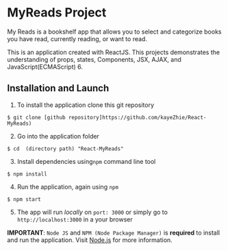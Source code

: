 # MyReads Project

My Reads is a bookshelf app that allows you to select and categorize books you have read, currently reading, or want to read.

This is an application created with ReactJS. This projects demonstrates the understanding of props, states, Components, JSX, AJAX, and JavaScript(ECMAScript) 6.


## Installation and Launch

1. To install the application clone this git repository

```
$ git clone [github repository]https://github.com/kayeZhie/React-MyReads) 
```

2. Go into the application folder

```
$ cd  (directory path) "React-MyReads"
```

3. Install dependencies using`npm` command line tool

```
$ npm install
```

4. Run the application, again using `npm`

```
$ npm start
```

5. The app will run *locally* on `port: 3000` or simply go to `http://localhost:3000` in a your browser

**IMPORTANT**: `Node JS` and `NPM (Node Package Manager)` is **required** to install and run the application. Visit [Node.js](https://nodejs.org/) for more information.


